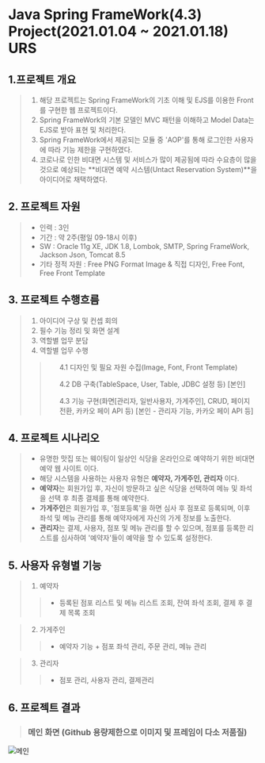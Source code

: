 # Java Spring FrameWork(4.3) Project(2021.01.04 ~ 2021.01.18) URS

## 1.프로젝트 개요

>1. 해당 프로젝트는 Spring FrameWork의 기초 이해 및 EJS를 이용한 Front를 구현한 웹 프로젝트이다.<br>
>2. Spring FrameWork의 기본 모델인 MVC 패턴을 이해하고 Model Data는 EJS로 받아 표현 및 처리한다.<br>
>3. Spring FrameWork에서 제공되는 모듈 중 'AOP'를 통해 로그인한 사용자에 따라 기능 제한을 구현하였다.<br>
>4. 코로나로 인한 비대면 시스템 및 서비스가 많이 제공됨에 따라 수요층이 많을것으로 예상되는 **비대면 예약 시스템(Untact Reservation System)**을 아이디어로 채택하였다.

## 2. 프로젝트 자원

>+ 인력 : 3인
>+ 기간 : 약 2주(평일 09-18시 이후)
>+ SW : Oracle 11g XE, JDK 1.8, Lombok, SMTP, Spring FrameWork, Jackson Json, Tomcat 8.5
>+ 기타 정적 자원 : Free PNG Format Image & 직접 디자인, Free Font, Free Front Template

## 3. 프로젝트 수행흐름

>1. 아이디어 구상 및 컨셉 회의
>2. 필수 기능 정리 및 화면 설계
>3. 역할별 업무 분담
>4. 역할별 업무 수행
>><ol> 4.1 디자인 및 필요 자원 수집(Image, Font, Front Template) </ol>
>><ol> 4.2 DB 구축(TableSpace, User, Table, JDBC 설정 등) [본인] </ol>
>><ol> 4.3 기능 구현(화면[관리자, 일반사용자, 가게주인], CRUD, 페이지 전환, 카카오 페이 API 등) [본인 - 관리자 기능, 카카오 페이 API 등] </ol>

## 4. 프로젝트 시나리오

>+ 유명한 맛집 또는 웨이팅이 일상인 식당을 온라인으로 예약하기 위한 비대면 예약 웹 사이트 이다.
>+ 해당 시스템을 사용하는 사용자 유형은 **예약자, 가게주인, 관리자** 이다.
>+ **예약자**는 회원가입 후, 자신이 방문하고 싶은 식당을 선택하여 메뉴 및 좌석을 선택 후 최종 결제를 통해 예약한다.
>+ **가게주인**은 회원가입 후, '점포등록'을 하면 심사 후 점포로 등록되며, 이후 좌석 및 메뉴 관리를 통해 예약자에게 자신의 가게 정보를 노출한다.
>+ **관리자**는 결제, 사용자, 점포 및 메뉴 관리를 할 수 있으며, 점포를 등록한 리스트를 심사하여 '예약자'들이 예약을 할 수 있도록 설정한다.

## 5. 사용자 유형별 기능

>1. 예약자
>>+ 등록된 점포 리스트 및 메뉴 리스트 조회, 잔여 좌석 조회, 결제 후 결제 목록 조회

>2. 가게주인
>>+ 예약자 기능 + 점포 좌석 관리, 주문 관리, 메뉴 관리

>3. 관리자
>>+ 점포 관리, 사용자 관리, 결제관리
 
## 6. 프로젝트 결과
>### 메인 화면 (Github 용량제한으로 이미지 및 프레임이 다소 저품질)

![메인](./mdImages/main.gif)
